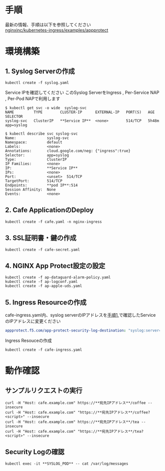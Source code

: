# 手順
最新の情報、手順は以下を参照してください   
[nginxinc/kubernetes-ingress/examples/appprotect](https://github.com/nginxinc/kubernetes-ingress/tree/master/examples/appprotect)

# 環境構築
## 1. Syslog Serverの作成
```
kubectl create -f syslog.yaml
```

Service IPを確認してください
このSyslog ServerをIngress , Per-Service NAP , Per-Pod NAPで利用します
```
$ kubectl get svc -o wide  syslog-svc
NAME         TYPE        CLUSTER-IP      EXTERNAL-IP   PORT(S)   AGE     SELECTOR
syslog-svc   ClusterIP   **Service IP**  <none>        514/TCP   5h48m   app=syslog

$ kubectl describe svc syslog-svc
Name:              syslog-svc
Namespace:         default
Labels:            <none>
Annotations:       cloud.google.com/neg: {"ingress":true}
Selector:          app=syslog
Type:              ClusterIP
IP Families:       <none>
IP:                **Service IP**
IPs:               <none>
Port:              <unset>  514/TCP
TargetPort:        514/TCP
Endpoints:         **pod IP**:514
Session Affinity:  None
Events:            <none>
```

## 2. Cafe ApplicationのDeploy
```
kubectl create -f cafe.yaml -n nginx-ingress
```

## 3. SSL証明書・鍵の作成
```
kubectl create -f cafe-secret.yaml
```

## 4. NGINX App Protect設定の設定

```
kubectl create -f ap-dataguard-alarm-policy.yaml
kubectl create -f ap-logconf.yaml
kubectl create -f ap-apple-uds.yaml
```

## 5. Ingress Resourceの作成
cafe-ingress.yaml内、syslog serverのIPアドレスを[手順1.](https://github.com/hiropo20/nginx-nap-container-deployment-sample/tree/master/ingress#1-syslog-server%E3%81%AEdeploy)で確認したServiceのIPアドレスに変更ください
```yaml
appprotect.f5.com/app-protect-security-log-destination: "syslog:server=127.0.0.1:514"
```

Ingress Resouceの作成
```
kubectl create -f cafe-ingress.yaml
```


# 動作確認
## サンプルリクエストの実行
```
curl -H "Host: cafe.example.com" https://**宛先IPアドレス**/coffee --insecure
curl -H "Host: cafe.example.com" "https://**宛先IPアドレス**/coffee?<script>" --insecure
curl -H "Host: cafe.example.com" https://**宛先IPアドレス**/tea --insecure
curl -H "Host: cafe.example.com" "https://**宛先IPアドレス**/tea?<script>" --insecure
```
## Security Logの確認
```
kubectl exec -it **SYSLOG_POD** -- cat /var/log/messages
```
